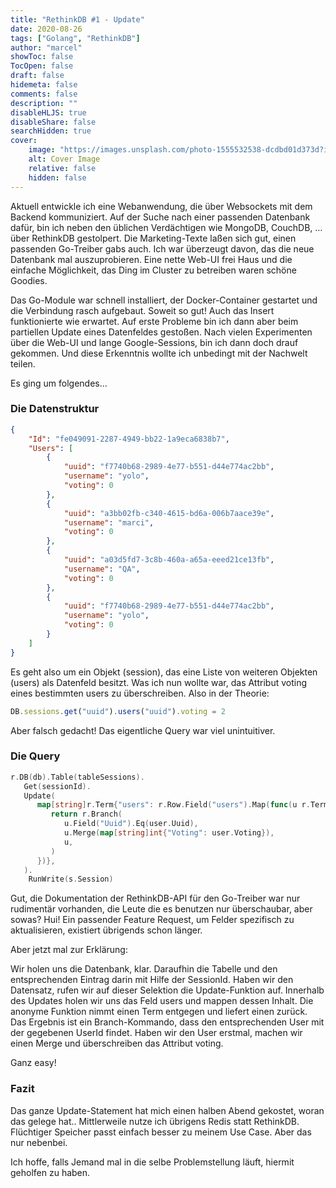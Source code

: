 ```yaml
---
title: "RethinkDB #1 - Update"
date: 2020-08-26
tags: ["Golang", "RethinkDB"]
author: "marcel"
showToc: false
TocOpen: false
draft: false
hidemeta: false
comments: false
description: ""
disableHLJS: true
disableShare: false
searchHidden: true
cover:
    image: "https://images.unsplash.com/photo-1555532538-dcdbd01d373d?ixid=MXwxMjA3fDB8MHxwaG90by1wYWdlfHx8fGVufDB8fHw%3D&ixlib=rb-1.2.1&auto=format&fit=crop&w=2631&q=80"
    alt: Cover Image
    relative: false
    hidden: false
---
```


Aktuell entwickle ich eine Webanwendung, die über Websockets mit dem Backend kommuniziert.
Auf der Suche nach einer passenden Datenbank dafür, bin ich neben den üblichen Verdächtigen wie
MongoDB, CouchDB, … über RethinkDB gestolpert. Die Marketing-Texte laßen sich gut, einen passenden Go-Treiber gabs auch.
Ich war überzeugt davon, das die neue Datenbank mal auszuprobieren. Eine nette Web-UI frei Haus
und die einfache Möglichkeit, das Ding im Cluster zu betreiben waren schöne Goodies.

Das Go-Module war schnell installiert, der Docker-Container gestartet und die Verbindung rasch aufgebaut.
Soweit so gut! Auch das Insert funktionierte wie erwartet. Auf erste Probleme bin ich dann aber beim partiellen
Update eines Datenfeldes gestoßen. Nach vielen Experimenten über die Web-UI und lange Google-Sessions,
bin ich dann doch drauf gekommen. Und diese Erkenntnis wollte ich unbedingt mit der Nachwelt teilen.

Es ging um folgendes…

### Die Datenstruktur

```json
{
    "Id": "fe049091-2287-4949-bb22-1a9eca6838b7",
    "Users": [
        {
            "uuid": "f7740b68-2989-4e77-b551-d44e774ac2bb",
            "username": "yolo",
            "voting": 0
        },
        {
            "uuid": "a3bb02fb-c340-4615-bd6a-006b7aace39e",
            "username": "marci",
            "voting": 0
        },
        {
            "uuid": "a03d5fd7-3c8b-460a-a65a-eeed21ce13fb",
            "username": "QA",
            "voting": 0
        },
        {
            "uuid": "f7740b68-2989-4e77-b551-d44e774ac2bb",
            "username": "yolo",
            "voting": 0
        }
    ]
}
```

Es geht also um ein Objekt (session), das eine Liste von weiteren Objekten (users) als Datenfeld besitzt.
Was ich nun wollte war, das Attribut voting eines bestimmten users zu überschreiben.
Also in der Theorie:

```javascript
DB.sessions.get("uuid").users("uuid").voting = 2
```

Aber falsch gedacht! Das eigentliche Query war viel unintuitiver.

### Die Query

```go
r.DB(db).Table(tableSessions).
   Get(sessionId).
   Update(
      map[string]r.Term{"users": r.Row.Field("users").Map(func(u r.Term) r.Term {
         return r.Branch(
            u.Field("Uuid").Eq(user.Uuid),
            u.Merge(map[string]int{"Voting": user.Voting}),
            u,
         )
      })},
   ).
    RunWrite(s.Session)
```

Gut, die Dokumentation der RethinkDB-API für den Go-Treiber war nur rudimentär vorhanden,
die Leute die es benutzen nur überschaubar, aber sowas? Hui! Ein passender Feature Request,
um Felder spezifisch zu aktualisieren, existiert übrigends schon länger.

Aber jetzt mal zur Erklärung:

Wir holen uns die Datenbank, klar. Daraufhin die Tabelle und den entsprechenden Eintrag darin mit Hilfe der SessionId.
Haben wir den Datensatz, rufen wir auf dieser Selektion die Update-Funktion auf.
Innerhalb des Updates holen wir uns das Feld users und mappen dessen Inhalt.
Die anonyme Funktion nimmt einen Term entgegen und liefert einen zurück. Das Ergebnis ist ein Branch-Kommando,
dass den entsprechenden User mit der gegebenen UserId findet.
Haben wir den User erstmal, machen wir einen Merge und überschreiben das Attribut voting.

Ganz easy!

### Fazit

Das ganze Update-Statement hat mich einen halben Abend gekostet, woran das gelege hat..
Mittlerweile nutze ich übrigens Redis statt RethinkDB. Flüchtiger Speicher passt einfach besser zu meinem Use Case.
Aber das nur nebenbei.

Ich hoffe, falls Jemand mal in die selbe Problemstellung läuft, hiermit geholfen zu haben.